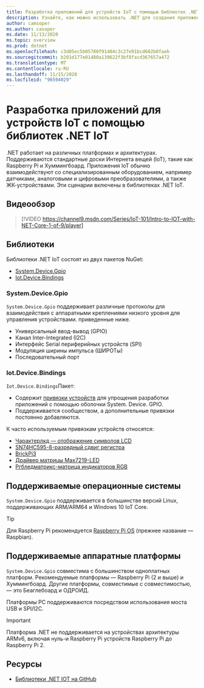 ```yaml
---
title: Разработка приложений для устройств IoT с помощью библиотек .NET IoT
description: Узнайте, как можно использовать .NET для создания приложений для устройств и сценариев Интернета вещей.
author: camsoper
ms.author: casoper
ms.date: 11/13/2020
ms.topic: overview
ms.prod: dotnet
ms.openlocfilehash: c3d05ec5b05780f91404c3c27e91bcd602b0faeb
ms.sourcegitcommit: b201d177e01480a139622f3bf8facd367657a472
ms.translationtype: MT
ms.contentlocale: ru-RU
ms.lasthandoff: 11/15/2020
ms.locfileid: "96594029"
---
```

# <a name="develop-apps-for-iot-devices-with-the-net-iot-libraries"></a>Разработка приложений для устройств IoT с помощью библиотек .NET IoT

.NET работает на различных платформах и архитектурах. Поддерживаются стандартные доски Интернета вещей (IoT), такие как Raspberry Pi и Хуммингбоард. Приложения IoT обычно взаимодействуют со специализированным оборудованием, например датчиками, аналоговыми и цифровыми преобразователями, а также ЖК-устройствами. Эти сценарии включены в библиотеках .NET IoT.

## <a name="video-overview"></a>Видеообзор

<!--markdownlint-disable MD034 -->
> [!VIDEO https://channel9.msdn.com/Series/IoT-101/Intro-to-IOT-with-NET-Core-1-of-9/player]

## <a name="libraries"></a>Библиотеки

Библиотеки .NET IoT состоят из двух пакетов NuGet:

- [System.Device.Gpio](https://www.nuget.org/packages/System.Device.Gpio/) <span class="docon docon-navigate-external x-hidden-focus"></span>
- [Iot.Device.Bindings](https://www.nuget.org/packages/Iot.Device.Bindings/) <span class="docon docon-navigate-external x-hidden-focus"></span>

### <a name="systemdevicegpio"></a>System.Device.Gpio

`System.Device.Gpio` поддерживает различные протоколы для взаимодействия с аппаратными креплениями низкого уровня для управления устройствами. приведенные ниже.

- Универсальный ввод-вывод (GPIO)
- Канал Inter-Integrated (I2C)
- Интерфейс Serial периферийных устройств (SPI)
- Модуляция ширины импульса (ШИРОТы)
- Последовательный порт

### <a name="iotdevicebindings"></a>Iot.Device.Bindings

`Iot.Device.Bindings`Пакет:

* Содержит [привязки устройств](https://github.com/dotnet/iot/blob/master/src/devices/README.md) <span class="docon docon-navigate-external x-hidden-focus"></span> для упрощения разработки приложений с помощью оболочки System. Device. GPIO.
* Поддерживается сообществом, а дополнительные привязки постоянно добавляются.

К часто используемым привязкам устройств относятся:

- [Чарактерлкд — отображение символов LCD](https://github.com/dotnet/iot/tree/master/src/devices/CharacterLcd)<span class="docon docon-navigate-external x-hidden-focus"></span>
- [SN74HC595-8-разрядный сдвиг регистра](https://github.com/dotnet/iot/tree/master/src/devices/Sn74hc595)<span class="docon docon-navigate-external x-hidden-focus"></span>
- [BrickPi3](https://github.com/dotnet/iot/tree/master/src/devices/BrickPi3)<span class="docon docon-navigate-external x-hidden-focus"></span>
- [Драйвер матрицы Max7219-LED](https://github.com/dotnet/iot/tree/master/src/devices/Max7219)<span class="docon docon-navigate-external x-hidden-focus"></span>
- [Ргбледматрикс-матрица индикаторов RGB](https://github.com/dotnet/iot/tree/master/src/devices/RGBLedMatrix)<span class="docon docon-navigate-external x-hidden-focus"></span>

## <a name="supported-operating-systems"></a>Поддерживаемые операционные системы

`System.Device.Gpio` поддерживается в большинстве версий Linux, поддерживающих ARM/ARM64 и Windows 10 IoT Core.

> [!TIP]
> Для Raspberry Pi рекомендуется [Raspberry Pi OS](https://www.raspberrypi.org/documentation/installation/installing-images/README.md) <span class="docon docon-navigate-external x-hidden-focus"></span> (прежнее название — Raspbian).  

## <a name="supported-hardware-platforms"></a>Поддерживаемые аппаратные платформы

`System.Device.Gpio` совместима с большинством одноплатных платформ. Рекомендуемые платформы — Raspberry Pi (2 и выше) и Хуммингбоард. Другие платформы, совместимые с совместимостью, — это Беаглебоард и ОДРОИД.

Платформы PC поддерживаются посредством использования моста USB и SPI/I2C.

> [!IMPORTANT]
> Платформа .NET не поддерживается на устройствах архитектуры ARMv6, включая нуль-и Raspberry Pi устройств Raspberry Pi до Raspberry Pi 2.

## <a name="resources"></a>Ресурсы

- [Библиотеки .NET IOT на GitHub](https://github.com/dotnet/iot)<span class="docon docon-navigate-external x-hidden-focus"></span>
